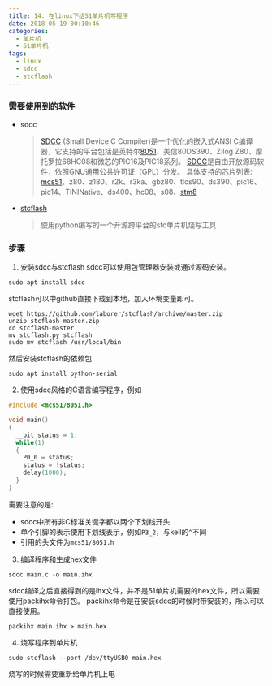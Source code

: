 ```yaml
---
title: 14. 在linux下给51单片机写程序
date: 2018-05-19 00:10:46
categories:
  - 单片机
  - 51单片机
tags:
  - linux
  - sdcc
  - stcflash
---
```


### 需要使用到的软件
- sdcc
  > [SDCC] (Small Device C Compiler)是一个优化的嵌入式ANSI C编译器，它支持的平台包括是英特尔[8051]、美信80DS390、Zilog Z80、摩托罗拉68HC08和微芯的PIC16及PIC18系列。
  > [SDCC]是自由开放源码软件，依照GNU通用公共许可证（GPL）分发。
  > 具体支持的芯片列表: [mcs51][8051]、z80、z180、r2k、r3ka、gbz80、tlcs90、ds390、pic16、pic14、TININative、ds400、hc08、s08、[stm8]
- [stcflash]
  > 使用python编写的一个开源跨平台的stc单片机烧写工具

### 步骤
1. 安装sdcc与stcflash
  sdcc可以使用包管理器安装或通过源码安装。
  ```shell
  sudo apt install sdcc
  ```
  stcflash可以中github直接下载到本地，加入环境变量即可。
  ```shell
  wget https://github.com/laborer/stcflash/archive/master.zip
  unzip stcflash-master.zip
  cd stcflash-master
  mv stcflash.py stcflash
  sudo mv stcflash /usr/local/bin
  ```
  然后安装stcflash的依赖包
  ```shell
  sudo apt install python-serial
  ```

2. 使用sdcc风格的C语言编写程序，例如
  ```c
  #include <mcs51/8051.h>

  void main()
  {
    __bit status = 1;
    while(1)
    {
      P0_0 = status;
      status = !status;
      delay(1000);
    }
  }
  ```
  需要注意的是:
  - sdcc中所有非C标准关键字都以两个下划线开头
  - 单个引脚的表示使用下划线表示，例如`P3_2`，与keil的`^`不同
  - 引用的头文件为`mcs51/8051.h`

3. 编译程序和生成hex文件
  ```shell
  sdcc main.c -o main.ihx
  ```
  sdcc编译之后直接得到的是ihx文件，并不是51单片机需要的hex文件，所以需要使用packihx命令打包。
  packihx命令是在安装sdcc的时候附带安装的，所以可以直接使用。
  ```shell
  packihx main.ihx > main.hex
  ```

4. 烧写程序到单片机
  ```
  sudo stcflash --port /dev/ttyUSB0 main.hex
  ```
  烧写的时候需要重新给单片机上电

[8051]: https://zh.wikipedia.org/zh-hans/%E8%8B%B1%E7%89%B9%E7%88%BE8051
[SDCC]: http://sdcc.sourceforge.net/
[stm8]: https://en.wikipedia.org/wiki/STM8
[stcflash]: https://github.com/laborer/stcflash
